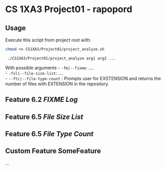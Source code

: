 #  CS 1XA3 Project01 - rapopord
## Usage
   Execute this script from project root with:
   ```bash
   chmod +x CS1XA3/Project01/project_analyze.sh
  ```
  ```
   ./CS1XA3/Project01/project_analyze arg1 arg2 ...
   ```
   With possible arguments
        - `-fm|--fixme`: ....  
        - `-fsl|--file-size-list`: ....  
        - `--ftc|--file-type-count` : Prompts user for EXSTENSION and returns the number of files with  EXTENSION in the repository.

## Feature 6.2 *FIXME Log*
   
## Feature 6.5 *File Size List*

## Feature 6.5 *File Type Count*

## Custom Feature SomeFeature
  ...
